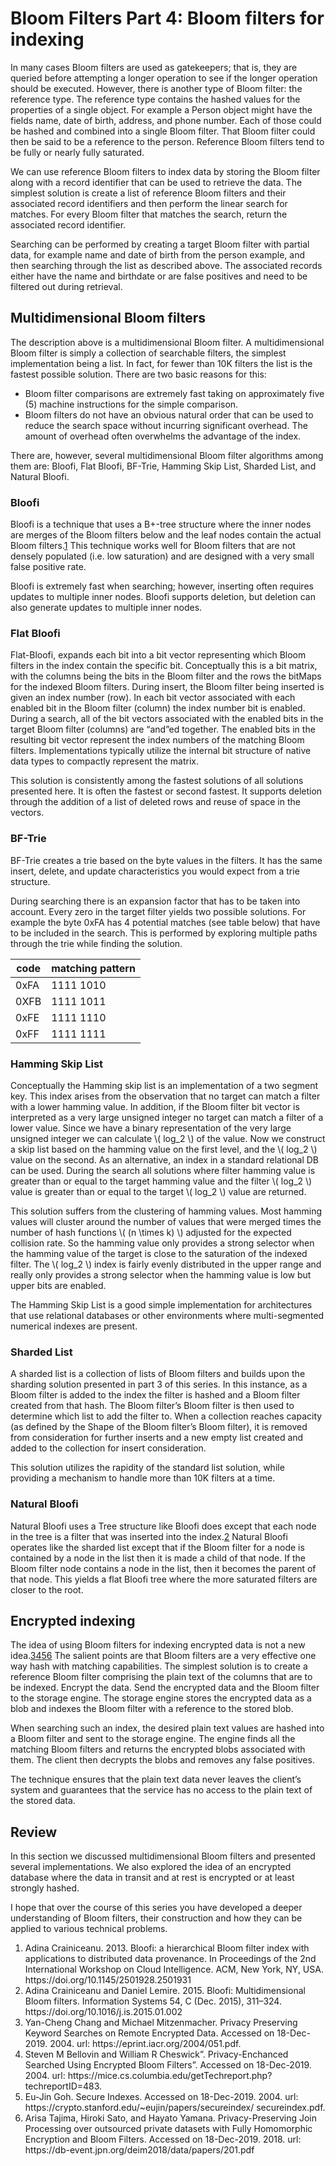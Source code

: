 <!---
 Licensed to the Apache Software Foundation (ASF) under one or more
 contributor license agreements.  See the NOTICE file distributed with
 this work for additional information regarding copyright ownership.
 The ASF licenses this file to You under the Apache License, Version 2.0
 (the "License"); you may not use this file except in compliance with
 the License.  You may obtain a copy of the License at

      http://www.apache.org/licenses/LICENSE-2.0

 Unless required by applicable law or agreed to in writing, software
 distributed under the License is distributed on an "AS IS" BASIS,
 WITHOUT WARRANTIES OR CONDITIONS OF ANY KIND, either express or implied.
 See the License for the specific language governing permissions and
 limitations under the License.
-->
# Bloom Filters Part 4: Bloom filters for indexing

In many cases Bloom filters are used as gatekeepers; that is, they are queried before attempting a longer operation to see if the longer operation should be executed.  However, there is another type of Bloom filter: the reference type.  The reference type contains the hashed values for the properties of a single object.  For example a Person object might have the fields  name, date of birth, address, and phone number.  Each of those could be hashed and combined into a single Bloom filter.  That Bloom filter could then be said to be a reference to the person.  Reference Bloom filters tend to be fully or nearly fully saturated.

We can use reference Bloom filters to index data by storing the Bloom filter along with a record identifier that can be used to retrieve the data.  The simplest solution is create a list of reference Bloom filters and their associated record identifiers and then perform the linear search for matches.  For every Bloom filter that matches the search, return the associated record identifier.

Searching can be performed by creating a target Bloom filter with partial data, for example name and date of birth from the person example, and then searching through the list as described above.  The associated records either have the name and birthdate or are false positives and need to be filtered out during retrieval.

## Multidimensional Bloom filters

The description above is a multidimensional Bloom filter.  A multidimensional Bloom filter is simply a collection of searchable filters, the simplest implementation being a list.  In fact, for fewer than 10K filters the list is the fastest possible solution.  There are two basic reasons for this:
  * Bloom filter comparisons are extremely fast taking on approximately five (5) machine instructions for the simple comparison.
 * Bloom filters do not have an obvious natural order that can be used to reduce the search space without incurring significant overhead.  The amount of overhead often overwhelms  the advantage of the index.

There are, however, several multidimensional Bloom filter algorithms among them are: Bloofi, Flat Bloofi, BF-Trie, Hamming Skip List, Sharded List, and Natural Bloofi.

### Bloofi
Bloofi is a technique that uses a B+-tree structure where the inner nodes are merges of the Bloom filters below and the leaf nodes contain the actual Bloom filters.<span><a class="footnote-ref" href="#fn1">1</a></span>  This technique works well for Bloom filters that are not densely populated (i.e. low saturation) and are designed with a very small false positive rate.

Bloofi is extremely fast when searching; however, inserting often requires updates to multiple inner nodes.  Bloofi supports deletion, but deletion can also generate updates to multiple inner nodes.

### Flat Bloofi
Flat-Bloofi, expands each bit into a bit vector representing which Bloom filters in the index contain the specific bit.  Conceptually this is a bit matrix, with the columns being the bits in the Bloom filter and the rows the bitMaps for the indexed Bloom filters.  During insert, the Bloom filter being inserted is given an index number (row).  In each bit vector associated with each enabled bit in the Bloom filter (column) the index number bit is enabled.  During a search, all of the bit vectors associated with the enabled bits in the target Bloom filter (columns) are “and”ed together.  The enabled bits in the resulting bit vector represent the index numbers of the matching Bloom filters.  Implementations typically utilize the internal bit structure of native data types to compactly represent the matrix.

This solution is consistently among the fastest solutions of all solutions presented here.  It is often the fastest or second fastest.  It supports deletion through the addition of a list of deleted rows and reuse of space in the vectors.  

### BF-Trie

BF-Trie creates a trie based on the byte values in the filters.  It has the same insert, delete, and update characteristics you would expect from a trie structure.

During searching there is an expansion factor that has to be taken into account.  Every zero in the target filter yields two possible solutions.  For example the byte 0xFA has 4 potential matches (see table below) that have to be included in the search.  This is performed by exploring multiple paths through the trie while finding the solution.

| code | matching pattern |
| ---- | -----------------|
| 0xFA | 1111 1010 |
| 0XFB | 1111 1011 |
| 0xFE | 1111 1110 |
| 0xFF | 1111 1111|


### Hamming Skip List

Conceptually the Hamming skip list is an implementation of a two segment key.  This index arises from the observation that no target can match a filter with a lower hamming value.  In addition, if the Bloom filter bit vector is interpreted as a very large unsigned integer no target can match a filter of a lower value.  Since we have a binary representation of the very large unsigned integer we can calculate \\( log_2 \\) of the value.  Now we construct a skip list based on the hamming value on the first level, and the \\( log_2 \\) value on the second.  As an alternative, an index in a standard relational DB can be used.  During the search all solutions where filter hamming value is greater than or equal to the target hamming value and the filter \\( log_2 \\) value is greater than or equal to the target \\( log_2 \\) value are returned.

This solution suffers from the clustering of hamming values.  Most hamming values will cluster around the number of values that were merged times the number of hash functions \\( (n \times k) \\) adjusted for the expected collision rate.  So the hamming value only provides a strong selector when the hamming value of the target is close to the saturation of the indexed filter.  The \\( log_2 \\) index is fairly evenly distributed in the upper range and really only provides a strong selector when the hamming value is low but upper bits are enabled.

The Hamming Skip List is a good simple implementation for architectures that use relational databases or other environments where multi-segmented numerical indexes are present.

### Sharded List

A sharded list is a collection of lists of Bloom filters and builds upon the sharding solution presented in part 3 of this series.  In this instance, as a Bloom filter is added to the index the filter is hashed and a Bloom filter created from that hash.  The Bloom filter’s Bloom filter is then used to determine which list to add the filter to.  When a collection reaches capacity (as defined by the Shape of the Bloom filter’s Bloom filter), it is removed from consideration for further inserts and a new empty list created and added to the collection for insert consideration.

This solution utilizes the rapidity of the standard list solution, while providing a mechanism to handle more than 10K filters at a time.

### Natural Bloofi

Natural Bloofi uses a Tree structure like Bloofi does except that each node in the tree is a filter that was inserted into the index.<span><a class="footnote-ref" href="#fn2">2</a></span>  Natural Bloofi operates like the sharded list except that if the Bloom filter for a node is contained by a node in the list then it is made a child of that node.  If the Bloom filter node contains a node in the list, then it becomes the parent of that node.  This yields a flat Bloofi tree where the more saturated filters are closer to the root.

## Encrypted indexing

The idea of using Bloom filters for indexing encrypted data is not a new idea.<span><a class="footnote-ref" href="#fn3">3</a></span><span><a class="footnote-ref" href="#fn4">4</a></span><span><a class="footnote-ref" href="#fn5">5</a></span><span><a class="footnote-ref" href="#fn6">6</a></span>    The salient points are that Bloom filters are a very effective one way hash with matching capabilities.  The simplest solution is to create a reference Bloom filter comprising the plain text of the columns that are to be indexed.  Encrypt the data.  Send the encrypted data and the Bloom filter to the storage engine.  The storage engine stores the encrypted data as a blob and indexes the Bloom filter with a reference to the stored blob.

When searching such an index, the desired plain text values are hashed into a Bloom filter and sent to the storage engine.  The engine finds all the matching Bloom filters and returns the encrypted blobs associated with them.  The client then decrypts the blobs and removes any false positives.

The technique ensures that the plain text data never leaves the client’s system and guarantees that the service has no access to the plain text of the stored data.

## Review

In this section we discussed multidimensional Bloom filters and presented several implementations.  We also explored the idea of an encrypted database where the data in transit and at rest is encrypted or at least strongly hashed.

I hope that over the course of this series you have developed a deeper understanding of Bloom filters, their construction and how they can be applied to various technical problems.

<span>
<ol class="footnotes>">
<li><a id='fn1'></a>
Adina Crainiceanu. 2013. Bloofi: a hierarchical Bloom filter index with applications to distributed data provenance. In Proceedings of the 2nd International Workshop on Cloud Intelligence. ACM, New York, NY, USA. https://doi.org/10.1145/2501928.2501931
</li>
<li><a id='fn2'></a>
Adina Crainiceanu and Daniel Lemire. 2015. Bloofi: Multidimensional Bloom filters. Information Systems 54, C (Dec. 2015), 311–324. https://doi.org/10.1016/j.is.2015.01.002
</li>
<li><a id='fn3'></a>
Yan-Cheng Chang and Michael Mitzenmacher. Privacy Preserving Keyword Searches on Remote Encrypted Data. Accessed on 18-Dec-2019. 2004. url: https://eprint.iacr.org/2004/051.pdf.
</li>
<li><a id='fn4'></a>
Steven M Bellovin and William R Cheswick”. Privacy-Enchanced Searched Using Encrypted Bloom Filters”. Accessed on 18-Dec-2019. 2004. url: https://mice.cs.columbia.edu/getTechreport.php?techreportID=483.
</li>
<li><a id='fn5'></a>
Eu-Jin Goh. Secure Indexes. Accessed on 18-Dec-2019. 2004. url: https://crypto.stanford.edu/~eujin/papers/secureindex/ secureindex.pdf.
</li>
<li><a id='fn6'></a>
Arisa Tajima, Hiroki Sato, and Hayato Yamana. Privacy-Preserving Join Processing over outsourced private datasets with Fully Homomorphic Encryption and Bloom Filters. Accessed on 18-Dec-2019. 2018. url: https://db-event.jpn.org/deim2018/data/papers/201.pdf
</li>
</ol>
</span>
